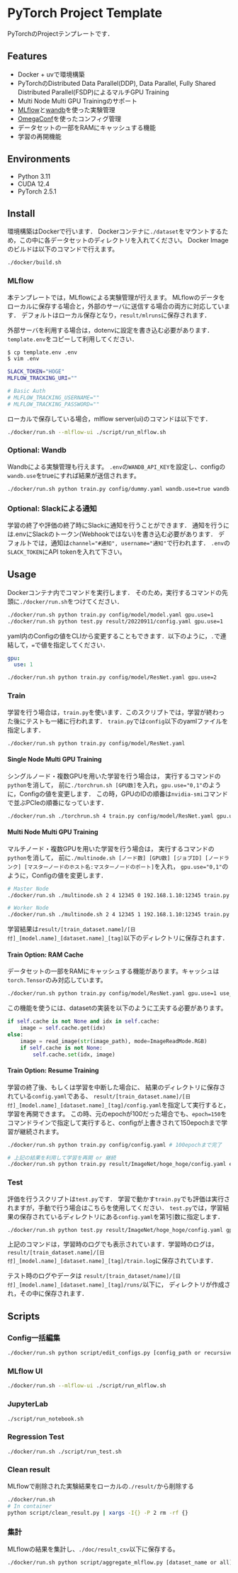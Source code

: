 # PyTorch Project Template

PyTorchのProjectテンプレートです．

## Features

- Docker + uvで環境構築
- PyTorchのDistributed Data Parallel(DDP), Data Parallel, Fully Shared Distributed Parallel(FSDP)によるマルチGPU Training
- Multi Node Multi GPU Trainingのサポート
- [MLflow](https://mlflow.org)と[wandb](https://www.wandb.jp)を使った実験管理
- [OmegaConf](https://github.com/omry/omegaconf)を使ったコンフィグ管理
- データセットの一部をRAMにキャッシュする機能
- 学習の再開機能

## Environments

- Python 3.11
- CUDA 12.4
- PyTorch 2.5.1

## Install

環境構築はDockerで行います．
Dockerコンテナに`./dataset`をマウントするため，この中に各データセットのディレクトリを入れてください。
Docker Imageのビルドは以下のコマンドで行えます。

```bash
./docker/build.sh
```

### MLflow

本テンプレートでは，MLflowによる実験管理が行えます。
MLflowのデータをローカルに保存する場合と，外部のサーバに送信する場合の両方に対応しています．
デフォルトはローカル保存となり，`result/mlruns`に保存されます．

外部サーバを利用する場合は，dotenvに設定を書き込む必要があります．
`template.env`をコピーして利用してください．

```bash
$ cp template.env .env
$ vim .env

SLACK_TOKEN="HOGE"
MLFLOW_TRACKING_URI=""

# Basic Auth
# MLFLOW_TRACKING_USERNAME=""
# MLFLOW_TRACKING_PASSWORD=""
```

ローカルで保存している場合，mlflow server(ui)のコマンドは以下です．

```bash
./docker/run.sh --mlflow-ui ./script/run_mlflow.sh
```

### Optional: Wandb

Wandbによる実験管理も行えます。
`.env`の`WANDB_API_KEY`を設定し、configの`wandb.use`をtrueにすれば結果が送信されます。

```bash
./docker/run.sh python train.py config/dummy.yaml wandb.use=true wandb.project_name="hoge"
```

### Optional: Slackによる通知

学習の終了や評価の終了時にSlackに通知を行うことができます．
通知を行うには.envにSlackのトークン(Webhookではない)を書き込む必要があります．
デフォルトでは，通知は`channel="#通知", username="通知"`で行われます．
`.env`の`SLACK_TOKEN`にAPI tokenを入れて下さい。

## Usage

Dockerコンテナ内でコマンドを実行します．
そのため，実行するコマンドの先頭に`./docker/run.sh`をつけてください．

```bash
./docker/run.sh python train.py config/model/model.yaml gpu.use=1
./docker/run.sh python test.py result/20220911/config.yaml gpu.use=1
```

yaml内のConfigの値をCLIから変更することもできます．以下のように，`.`で連結して，`=`で値を指定してください．

```yaml
gpu:
  use: 1
```

```bash
./docker/run.sh python train.py config/model/ResNet.yaml gpu.use=2
```

### Train

学習を行う場合は，`train.py`を使います．このスクリプトでは，学習が終わった後にテストも一緒に行われます．
`train.py`では`config`以下のyamlファイルを指定します．

```bash
./docker/run.sh python train.py config/model/ResNet.yaml
```

#### Single Node Multi GPU Training

シングルノード・複数GPUを用いた学習を行う場合は，
実行するコマンドの`python`を消して，
前に`./torchrun.sh [GPU数]`を入れ，`gpu.use="0,1"`のように，Configの値を変更します．
この時，GPUのIDの順番は`nvidia-smi`コマンドで並ぶPCIeの順番になっています．

```bash
./docker/run.sh ./torchrun.sh 4 train.py config/model/ResNet.yaml gpu.use="0,1,2,3"
```

#### Multi Node Multi GPU Training

マルチノード・複数GPUを用いた学習を行う場合は，
実行するコマンドの`python`を消して，
前に`./multinode.sh [ノード数] [GPU数] [ジョブID] [ノードランク] [マスターノードのホスト名:マスターノードのポート]`を入れ，
`gpu.use="0,1"`のように，Configの値を変更します．

```bash
# Master Node
./docker/run.sh ./multinode.sh 2 4 12345 0 192.168.1.10:12345 train.py config/model/ResNet.yaml gpu.use=0,1,2,3

# Worker Node
./docker/run.sh ./multinode.sh 2 4 12345 1 192.168.1.10:12345 train.py config/model/ResNet.yaml gpu.use=4,5,6,7
```

学習結果は`result/[train_dataset.name]/[日付]_[model.name]_[dataset.name]_[tag]`以下のディレクトリに保存されます．

#### Train Option: RAM Cache

データセットの一部をRAMにキャッシュする機能があります。キャッシュは`torch.Tensor`のみ対応しています。

```bash
./docker/run.sh python train.py config/model/ResNet.yaml gpu.use=1 use_ram_cache=true ram_cache_size_gb=16
```

この機能を使うには、datasetの実装を以下のように工夫する必要があります。

```python
if self.cache is not None and idx in self.cache:
    image = self.cache.get(idx)
else:
    image = read_image(str(image_path), mode=ImageReadMode.RGB)
    if self.cache is not None:
        self.cache.set(idx, image)
```

#### Train Option: Resume Training

学習の終了後、もしくは学習を中断した場合に、
結果のディレクトリに保存されている`config.yaml`である、
`result/[train_dataset.name]/[日付]_[model.name]_[dataset.name]_[tag]/config.yaml`を指定して実行すると，学習を再開できます。
この時、元のepochが100だった場合でも、`epoch=150`をコマンドラインで指定して実行すると、configが上書きされて150epochまで学習が継続されます。

```bash
./docker/run.sh python train.py config/config.yaml # 100epochまで完了

# 上記の結果を利用して学習を再開 or 継続
./docker/run.sh python train.py result/ImageNet/hoge_hoge/config.yaml epoch=150 gpu.use=7 # 150epochまで学習を継続
```

### Test

評価を行うスクリプトは`test.py`です．
学習で動かす`train.py`でも評価は実行されますが，手動で行う場合はこちらを使用してください．
`test.py`では，学習結果の保存されているディレクトリにある`config.yaml`を第1引数に指定します．

```bash
./docker/run.sh python test.py result/ImageNet/hoge_hoge/config.yaml gpu.use=7
```

上記のコマンドは，学習時のログでも表示されています．学習時のログは，
`result/[train_dataset.name]/[日付]_[model.name]_[dataset.name]_[tag]/train.log`に保存されています．

テスト時のログやデータは
`result/[train_dataset/name]/[日付]_[model.name]_[dataset.name]_[tag]/runs/`以下に，
ディレクトリが作成され，その中に保存されます．

## Scripts

### Config一括編集

```bash
./docker/run.sh python script/edit_configs.py [config_path or recursive directory] "params.hoge=aa,params.fuga=bb"
```

### MLflow UI

```bash
./docker/run.sh --mlflow-ui ./script/run_mlflow.sh
```

### JupyterLab

```bash
./script/run_notebook.sh
```

### Regression Test

```bash
./docker/run.sh ./script/run_test.sh
```

### Clean result

MLflowで削除された実験結果をローカルの`./result/`から削除する

```bash
./docker/run.sh
# In container
python script/clean_result.py | xargs -I{} -P 2 rm -rf {}
```

### 集計

MLflowの結果を集計し、`./doc/result_csv`以下に保存する。

```bash
./docker/run.sh python script/aggregate_mlflow.py [dataset_name or all]
```
